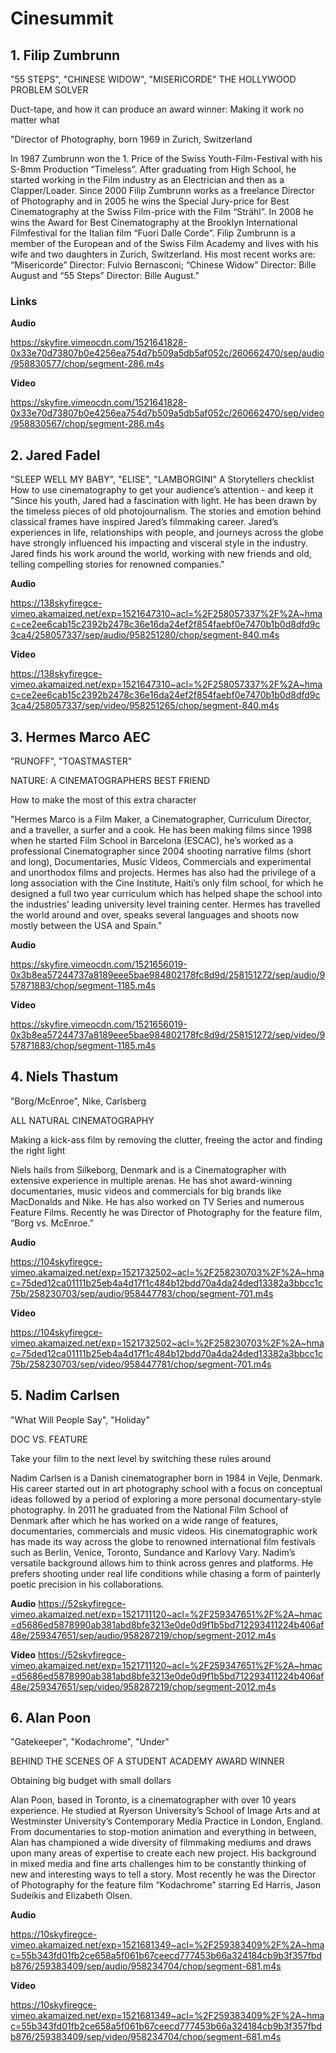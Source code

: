# Cinesummit

## 1. Filip Zumbrunn

  "55 STEPS", "CHINESE WIDOW", "MISERICORDE"
  THE HOLLYWOOD PROBLEM SOLVER

  Duct-tape, and how it can produce an award winner: Making it work no matter what

  "Director of Photography, born 1969 in Zurich, Switzerland

  In 1987 Zumbrunn won the 1. Price of the Swiss Youth-Film-Festival with his S-8mm Production “Timeless”. After graduating from High School, he started working in the Film industry as an Electrician and then as a Clapper/Loader.
  Since 2000 Filip Zumbrunn works as a freelance Director of Photography and in 2005 he wins the Special Jury-price for Best Cinematography at the Swiss Film-price with the Film “Strähl”.  In 2008 he wins the Award for Best Cinematography at the Brooklyn International Filmfestival for the Italian film “Fuori Dalle Corde”.
  Filip Zumbrunn is a member of the European and of the Swiss Film Academy and lives with his wife and two daughters in Zurich, Switzerland.
  His most recent works are:  “Misericorde” Director: Fulvio Bernasconi;  “Chinese Widow” Director: Bille August and “55 Steps” Director: Bille August."
  ### Links
  **Audio**

  https://skyfire.vimeocdn.com/1521641828-0x33e70d73807b0e4256ea754d7b509a5db5af052c/260662470/sep/audio/958830577/chop/segment-286.m4s

  **Video**

  https://skyfire.vimeocdn.com/1521641828-0x33e70d73807b0e4256ea754d7b509a5db5af052c/260662470/sep/video/958830567/chop/segment-286.m4s



## 2. Jared Fadel
  "SLEEP WELL MY BABY", "ELISE", "LAMBORGINI"
  A Storytellers checklist
  How to use cinematography to get your audience’s attention - and keep it
  "Since his youth, Jared had a fascination with light. He has been drawn by the timeless pieces of old photojournalism. The stories and emotion behind classical frames have inspired Jared’s filmmaking career. Jared’s experiences in life, relationships with people, and journeys across the globe have strongly influenced his impacting and visceral style in the industry. Jared finds his work around the world, working with new friends and old, telling compelling stories for renowned companies."

  **Audio**

  https://138skyfiregce-vimeo.akamaized.net/exp=1521647310~acl=%2F258057337%2F%2A~hmac=ce2ee6cab15c2392b2478c36e16da24ef2f854faebf0e7470b1b0d8dfd9c3ca4/258057337/sep/audio/958251280/chop/segment-840.m4s

  **Video**

  https://138skyfiregce-vimeo.akamaized.net/exp=1521647310~acl=%2F258057337%2F%2A~hmac=ce2ee6cab15c2392b2478c36e16da24ef2f854faebf0e7470b1b0d8dfd9c3ca4/258057337/sep/video/958251265/chop/segment-840.m4s


## 3. Hermes Marco AEC
  "RUNOFF", "TOASTMASTER"

  NATURE: A CINEMATOGRAPHERS BEST FRIEND

  How to make the most of this extra character

  "Hermes Marco is a Film Maker, a Cinematographer, Curriculum Director, and a traveller, a surfer and a cook. He has been making films since 1998 when he started Film School in Barcelona (ESCAC), he’s worked as a professional Cinematographer since 2004 shooting narrative films (short and long), Documentaries, Music Videos, Commercials and experimental and unorthodox films and projects. Hermes has also had the privilege of a long association with the Cine Institute, Haiti’s only film school, for which he designed a full two year curriculum which has helped shape the school into the industries’ leading university level training center.
  Hermes has travelled the world around and over, speaks several languages and shoots now mostly between the USA and Spain."

  **Audio**

  https://skyfire.vimeocdn.com/1521656019-0x3b8ea57244737a8189eee5bae984802178fc8d9d/258151272/sep/audio/957871883/chop/segment-1185.m4s

  **Video**

  https://skyfire.vimeocdn.com/1521656019-0x3b8ea57244737a8189eee5bae984802178fc8d9d/258151272/sep/video/957871883/chop/segment-1185.m4s


## 4. Niels Thastum
  "Borg/McEnroe", Nike, Carlsberg

  ALL NATURAL CINEMATOGRAPHY

  Making a kick-ass film by removing the clutter, freeing the actor and finding the right light

  Niels hails from Silkeborg, Denmark and is a Cinematographer with extensive experience in multiple arenas. He has shot award-winning documentaries, music videos and commercials for big brands like MacDonalds and Nike. He has also worked on TV Series and numerous Feature Films. Recently he was  Director of Photography for the feature film, “Borg vs. McEnroe.”

  **Audio**

  https://104skyfiregce-vimeo.akamaized.net/exp=1521732502~acl=%2F258230703%2F%2A~hmac=75ded12ca01111b25eb4a4d17f1c484b12bdd70a4da24ded13382a3bbcc1c75b/258230703/sep/audio/958447783/chop/segment-701.m4s

  **Video**

  https://104skyfiregce-vimeo.akamaized.net/exp=1521732502~acl=%2F258230703%2F%2A~hmac=75ded12ca01111b25eb4a4d17f1c484b12bdd70a4da24ded13382a3bbcc1c75b/258230703/sep/video/958447781/chop/segment-701.m4s


## 5. Nadim Carlsen
  "What Will People Say", "Holiday"

  DOC VS. FEATURE

  Take your film to the next level by switching these rules around

  Nadim Carlsen is a Danish cinematographer born in 1984 in Vejle, Denmark. His career started out in art photography school with a focus on conceptual ideas followed by a period of exploring a more personal documentary-style photography.
  In 2011 he graduated from the National Film School of Denmark after which he has worked on a wide range of features, documentaries, commercials and music videos. His cinematographic work has made its way across the globe to renowned international film festivals such as Berlin, Venice, Toronto, Sundance and Karlovy Vary.
  Nadim’s versatile background allows him to think across genres and platforms. He prefers shooting under real life conditions while chasing a form of painterly poetic precision in his collaborations.

  **Audio**
  https://52skyfiregce-vimeo.akamaized.net/exp=1521711120~acl=%2F259347651%2F%2A~hmac=d5686ed5878990ab381abd8bfe3213e0de0d9f1b5bd712293411224b406af48e/259347651/sep/audio/958287219/chop/segment-2012.m4s

  **Video**
  https://52skyfiregce-vimeo.akamaized.net/exp=1521711120~acl=%2F259347651%2F%2A~hmac=d5686ed5878990ab381abd8bfe3213e0de0d9f1b5bd712293411224b406af48e/259347651/sep/video/958287219/chop/segment-2012.m4s


## 6. Alan Poon
"Gatekeeper", "Kodachrome", "Under"

BEHIND THE SCENES OF A STUDENT ACADEMY AWARD WINNER

Obtaining big budget with small dollars

Alan Poon, based in Toronto, is a cinematographer with over 10 years experience.  He studied at Ryerson University’s School of Image Arts and at Westminster University’s Contemporary Media Practice in London, England.
From documentaries to stop-motion animation and everything in between, Alan has championed a wide diversity of filmmaking mediums and draws upon many areas of expertise to create each new project.  His background in mixed media and fine arts challenges him to be constantly thinking of new and interesting ways to tell a story.
Most recently he was the Director of Photography for the feature film “Kodachrome” starring Ed Harris, Jason Sudeikis and Elizabeth Olsen.

**Audio**

https://10skyfiregce-vimeo.akamaized.net/exp=1521681349~acl=%2F259383409%2F%2A~hmac=55b343fd01fb2ce658a5f061b67ceecd777453b66a324184cb9b3f357fbdb876/259383409/sep/audio/958234704/chop/segment-681.m4s

**Video**

https://10skyfiregce-vimeo.akamaized.net/exp=1521681349~acl=%2F259383409%2F%2A~hmac=55b343fd01fb2ce658a5f061b67ceecd777453b66a324184cb9b3f357fbdb876/259383409/sep/video/958234704/chop/segment-681.m4s
